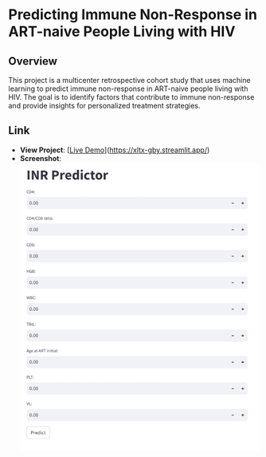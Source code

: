 # Predicting Immune Non-Response in ART-naive People Living with HIV

## Overview
This project is a multicenter retrospective cohort study that uses machine learning to predict immune non-response in ART-naive people living with HIV. The goal is to identify factors that contribute to immune non-response and provide insights for personalized treatment strategies.


## Link
- **View Project**: [[Live Demo](https://xltx-gby.streamlit.app/)](https://xltx-gby.streamlit.app/)
- **Screenshot**:
  ![Screenshot of the project](screenshot/screenshot_1.png)

